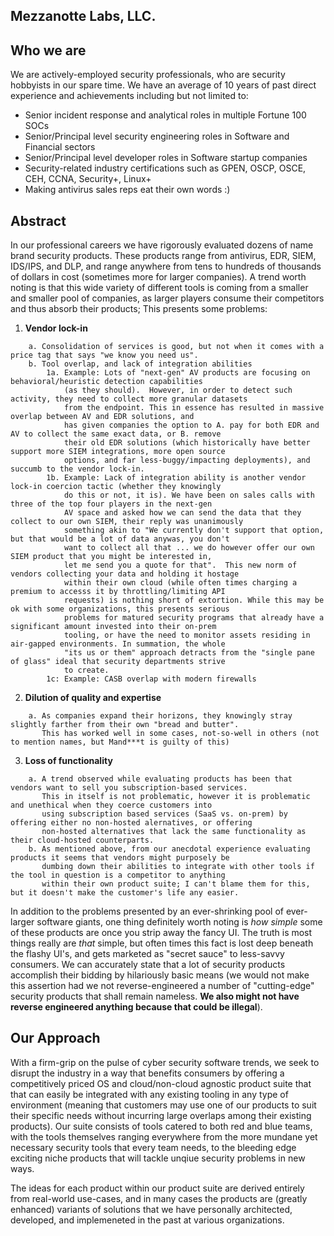 ## Mezzanotte Labs, LLC.

## Who we are
We are actively-employed security professionals, who are security hobbyists in our spare time.
We have an average of 10 years of past direct experience and achievements including but not limited to:
   - Senior incident response and analytical roles in multiple Fortune 100 SOCs
   - Senior/Principal level security engineering roles in Software and Financial sectors
   - Senior/Principal level developer roles in Software startup companies
   - Security-related industry certifications such as GPEN, OSCP, OSCE, CEH, CCNA, Security+, Linux+
   - Making antivirus sales reps eat their own words :)

## Abstract
In our professional careers we have rigorously evaluated dozens of name brand security products. These products
range from antivirus, EDR, SIEM, IDS/IPS, and DLP, and range anywhere from tens to hundreds of thousands of dollars
in cost (sometimes more for larger companies).  A trend worth noting is that this wide variety of different tools
is coming from a smaller and smaller pool of companies, as larger players consume their competitors and thus absorb
their products; This presents some problems:

1. **Vendor lock-in**
```
    a. Consolidation of services is good, but not when it comes with a price tag that says "we know you need us".
    b. Tool overlap, and lack of integration abilities
        1a. Example: Lots of "next-gen" AV products are focusing on behavioral/heuristic detection capabilities
            (as they should).  However, in order to detect such activity, they need to collect more granular datasets
            from the endpoint. This in essence has resulted in massive overlap between AV and EDR solutions, and
            has given companies the option to A. pay for both EDR and AV to collect the same exact data, or B. remove
            their old EDR solutions (which historically have better support more SIEM integrations, more open source
            options, and far less-buggy/impacting deployments), and succumb to the vendor lock-in.
        1b. Example: Lack of integration ability is another vendor lock-in coercion tactic (whether they knowingly
            do this or not, it is). We have been on sales calls with three of the top four players in the next-gen
            AV space and asked how we can send the data that they collect to our own SIEM, their reply was unanimously
            something akin to "We currently don't support that option, but that would be a lot of data anywas, you don't
            want to collect all that ... we do however offer our own SIEM product that you might be interested in,
            let me send you a quote for that".  This new norm of vendors collecting your data and holding it hostage
            within their own cloud (while often times charging a premium to accesss it by throttling/limiting API
            requests) is nothing short of extortion. While this may be ok with some organizations, this presents serious
            problems for matured security programs that already have a significant amount invested into their on-prem
            tooling, or have the need to monitor assets residing in air-gapped environments. In summation, the whole
            "its us or them" approach detracts from the "single pane of glass" ideal that security departments strive
            to create.
        1c: Example: CASB overlap with modern firewalls
```
2. **Dilution of quality and expertise**
```
    a. As companies expand their horizons, they knowingly stray slightly farther from their own "bread and butter".
       This has worked well in some cases, not-so-well in others (not to mention names, but Mand***t is guilty of this)
```
3. **Loss of functionality**
```
    a. A trend observed while evaluating products has been that vendors want to sell you subscription-based services.
       This in itself is not problematic, however it is problematic and unethical when they coerce customers into
       using subscription based services (SaaS vs. on-prem) by offering either no non-hosted alernatives, or offering
       non-hosted alternatives that lack the same functionality as their cloud-hosted counterparts.
    b. As mentioned above, from our anecdotal experience evaluating products it seems that vendors might purposely be
       dumbing down their abilities to integrate with other tools if the tool in question is a competitor to anything
       within their own product suite; I can't blame them for this, but it doesn't make the customer's life any easier.
```
In addition to the problems presented by an ever-shrinking pool of ever-larger software giants, one thing definitely
worth noting is *how simple* some of these products are once you strip away the fancy UI. The truth is most things
really are *that* simple, but often times this fact is lost deep beneath the flashy UI's, and gets marketed as "secret sauce"
to less-savvy consumers.  We can accurately state that a lot of security products accomplish their bidding by
hilariously basic means (we would not make this assertion had we not reverse-engineered a number of "cutting-edge"
security products that shall remain nameless. **We also might not have reverse engineered anything because that could
be illegal**).

## Our Approach

With a firm-grip on the pulse of cyber security software trends, we seek to disrupt the industry in a way that
benefits consumers by offering a competitively priced OS and cloud/non-cloud agnostic product suite that that can easily be integrated
with any existing tooling in any type of environment (meaning that customers may use one of our products to suit their specific needs without
incurring large overlaps among their existing products).  Our suite consists of tools catered to both red and blue teams,
with the tools themselves ranging everywhere from the more mundane yet necessary security tools that every team needs,
to the bleeding edge exciting niche products that will tackle unqiue security problems in new ways.

The ideas for each product within our product suite are derived entirely from real-world use-cases, and in many cases
the products are (greatly enhanced) variants of solutions that we have personally architected, developed, and
implemeneted in the past at various organizations.


